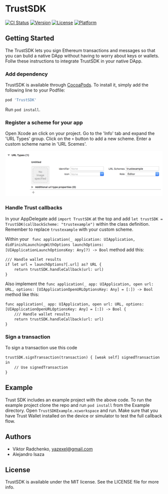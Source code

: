 # TrustSDK

[![CI Status](https://img.shields.io/travis/TrustWallet/TrustSDK-iOS.svg?style=flat)](https://travis-ci.org/TrustWallet/TrustSDK-iOS)
[![Version](https://img.shields.io/cocoapods/v/TrustSDK.svg?style=flat)](https://cocoapods.org/pods/TrustSDK)
[![License](https://img.shields.io/cocoapods/l/TrustSDK.svg?style=flat)](https://cocoapods.org/pods/TrustSDK)
[![Platform](https://img.shields.io/cocoapods/p/TrustSDK.svg?style=flat)](https://cocoapods.org/pods/TrustSDK)

## Getting Started

The TrustSDK lets you sign Ethereum transactions and messages so that you can bulid a native DApp without having to worry about keys or wallets. Follw these instructions to integrate TrustSDK in your native DApp.

### Add dependency

TrustSDK is available through [CocoaPods](https://cocoapods.org). To install it, simply add the following line to your Podfile:

```ruby
pod 'TrustSDK'
```

Run `pod install`.

### Register a scheme for your app

Open Xcode an click on your project. Go to the 'Info' tab and expand the 'URL Types' group. Click on the `+` button to add a new scheme. Enter a custom scheme name in 'URL Scemes'.

![Adding a scheme](docs/scheme.png)

### Handle Trust callbacks

In your AppDelegate add `import TrustSDK` at the top and add `let trustSDK = TrustSDK(callbackScheme: "trustexample")` within the class definition. Remember to replace `trustexample` with your custom scheme.

Within your ` func application(_ application: UIApplication, didFinishLaunchingWithOptions launchOptions: [UIApplicationLaunchOptionsKey: Any]?) -> Bool` method add this:

```
/// Handle wallet results
if let url = launchOptions?[.url] as? URL {
    return trustSDK.handleCallback(url: url)
}
```

Also implement the `func application(_ app: UIApplication, open url: URL, options: [UIApplicationOpenURLOptionsKey: Any] = [:]) -> Bool` method like this:

```
func application(_ app: UIApplication, open url: URL, options: [UIApplicationOpenURLOptionsKey: Any] = [:]) -> Bool {
    /// Handle wallet results
    return trustSDK.handleCallback(url: url)
}
```

### Sign a transaction

To sign a transaction use this code

```
trustSDK.signTransaction(transaction) { [weak self] signedTransaction in
    // Use signedTransaction
}
```

## Example

Trust SDK includes an example project with the above code. To run the example project clone the repo and run `pod install` from the Example directory. Open `TrustSDKExample.xcworkspace` and run. Make sure that you have Trust Wallet installed on the device or simulator to test the full callback flow.


## Authors

* Viktor Radchenko, yazexel@gmail.com
* Alejandro Isaza

## License

TrustSDK is available under the MIT license. See the LICENSE file for more info.
